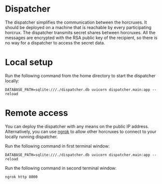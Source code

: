 # Dispatcher

The dispatcher simplifies the communication between the horcruxes.
It should be deployed on a machine that is reachable by every participating horcrux.
The dispatcher transmits secret shares between horcruxes.
All the messages are encrypted with the RSA public key of the recipient, so there is no way for a dispatcher to access the secret data.

# Local setup

Run the following command from the home directory to start the dispatcher locally:
```shell script
DATABASE_PATH=sqlite:///./dispatcher.db uvicorn dispatcher.main:app --reload
```

# Remote access

You can deploy the dispatcher with any means on the public IP address. Alternatively, you can use [ngrok](https://ngrok.com/)
to allow other horcruxes to connect to your locally running dispatcher.

Run the following command in first terminal window:
```shell script
DATABASE_PATH=sqlite:///./dispatcher.db uvicorn dispatcher.main:app --reload
```

Run the following command in second terminal window:
```shell script
ngrok http 8000
```
